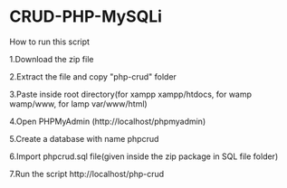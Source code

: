 ﻿# CRUD-PHP-MySQLi

 How to run this script

1.Download the zip file

2.Extract the file and copy "php-crud" folder

3.Paste inside root directory(for xampp xampp/htdocs, for wamp wamp/www, for lamp var/www/html)

4.Open PHPMyAdmin (http://localhost/phpmyadmin)

5.Create a database with name phpcrud

6.Import phpcrud.sql file(given inside the zip package in SQL file folder)

7.Run the script http://localhost/php-crud
